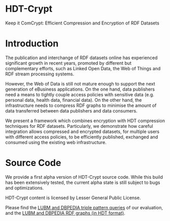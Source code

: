 # HDT-Crypt
Keep it ComCrypt: Efficient Compression and Encryption of RDF Datasets

# Introduction

The publication and interchange of RDF datasets online has experienced significant growth in recent years, promoted by different but complementary efforts, such as Linked Open Data, the Web of Things and RDF stream processing systems.

However, the Web of Data is still not mature enough to support the next generation of eBusiness applications. On the one hand, data publishers need a means to tightly couple access policies with sensitive data (e.g. personal data, health data, financial data). On the other hand, the infrastructure needs to compress RDF graphs to minimise the amount of data transferred between data publishers and data consumers.

We present a framework which combines encryption with HDT compression techniques for RDF datasets. Particularly, we demonstrate how careful integration allows compressed and encrypted datasets, for multiple users with different access policies, to be efficiently published, exchanged and consumed using the existing web infrastructure.

# Source Code

We provide a first alpha version of HDT-Crypt source code. While this build has been extensively tested, the current alpha state is still subject to bugs and optimizations.

HDT-Crypt content is licensed by Lesser General Public License.

Please find the [LUBM and DBPEDIA triple pattern queries](../src/main/resources/queries) of our evaluation, and the [LUBM and DBPEDIA RDF graphs (in HDT format)](ftp://nassdataweb.infor.uva.es/ComCrypt/).

